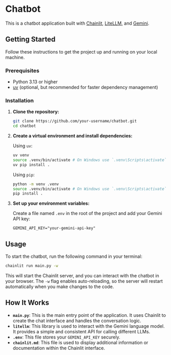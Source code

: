 # Chatbot

This is a chatbot application built with [Chainlit](https://chainlit.io), [LiteLLM](https://litellm.ai), and [Gemini](https://ai.google.dev/).

## Getting Started

Follow these instructions to get the project up and running on your local machine.

### Prerequisites

- Python 3.13 or higher
- [uv](https://github.com/astral-sh/uv) (optional, but recommended for faster dependency management)

### Installation

1.  **Clone the repository:**

    ```bash
    git clone https://github.com/your-username/chatbot.git
    cd chatbot
    ```

2.  **Create a virtual environment and install dependencies:**

    Using `uv`:
    ```bash
    uv venv
    source .venv/bin/activate # On Windows use `.venv\Scripts\activate`
    uv pip install .
    ```

    Using `pip`:
    ```bash
    python -m venv .venv
    source .venv/bin/activate # On Windows use `.venv\Scripts\activate`
    pip install .
    ```

3.  **Set up your environment variables:**

    Create a file named `.env` in the root of the project and add your Gemini API key:

    ```
    GEMINI_API_KEY="your-gemini-api-key"
    ```

## Usage

To start the chatbot, run the following command in your terminal:

```bash
chainlit run main.py -w
```

This will start the Chainlit server, and you can interact with the chatbot in your browser. The `-w` flag enables auto-reloading, so the server will restart automatically when you make changes to the code.

## How It Works

-   **`main.py`**: This is the main entry point of the application. It uses Chainlit to create the chat interface and handles the conversation logic.
-   **`litellm`**: This library is used to interact with the Gemini language model. It provides a simple and consistent API for calling different LLMs.
-   **`.env`**: This file stores your `GEMINI_API_KEY` securely.
-   **`chainlit.md`**: This file is used to display additional information or documentation within the Chainlit interface.
